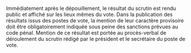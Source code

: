 Immédiatement après le dépouillement, le résultat du scrutin est rendu public et affiché sur les lieux mêmes du vote.
Dans la publication des résultats issus des postes de vote, la mention de leur caractère provisoire doit être obligatoirement indiquée sous peine des sanctions prévues au code pénal.
Mention de ce résultat est portée au procès-verbal de déroulement du scrutin rédigé par le président et le secrétaire du poste de vote.